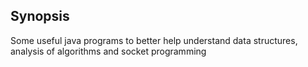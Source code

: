 ## Synopsis
Some useful java programs to better help understand data structures, analysis of algorithms and socket programming
